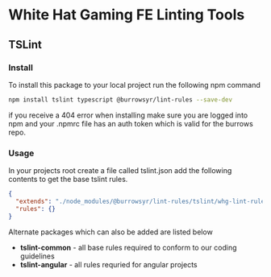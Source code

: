 # White Hat Gaming FE Linting Tools

## TSLint
### Install
To install this package to your local project run the following npm command

```bash
npm install tslint typescript @burrowsyr/lint-rules --save-dev
```

if you receive a 404 error when installing make sure you are logged into npm and your .npmrc file has an auth token which is valid for the burrows repo.

### Usage
In your projects root create a file called tslint.json add the following contents to get the base tslint rules.

```json
{
  "extends": "./node_modules/@burrowsyr/lint-rules/tslint/whg-lint-rules.json",
  "rules": {}
}
```

Alternate packages which can also be added are listed below
* **tslint-common** - all base rules required to conform to our coding guidelines
* **tslint-angular** - all rules requried for angular projects 
